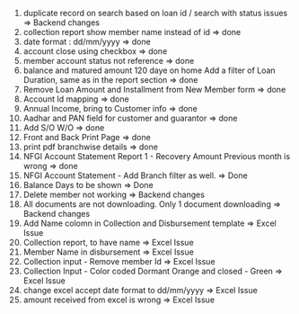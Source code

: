 1. duplicate record on search based on loan id / search with status issues => Backend changes
1. collection report show member name instead of id => done
1. date format : dd/mm/yyyy => done
1. account close using checkbox => done
1. member account status not reference => done
1. balance and matured amount 120 daye on home Add a filter of Loan Duration, same as in the report section => done
1. Remove Loan Amount and Installment from New Member form => done
3. Account Id mapping => done
4. Annual Income, bring to Customer info => done
5. Aadhar and PAN field for customer and guarantor => done
1. Add S/O W/O => done
1. Front and Back Print Page => done 
1. print pdf branchwise details => done
1. NFGI Account Statement Report 1 - Recovery Amount Previous month is wrong => done
1. NFGI Account Statement - Add Branch filter as well. => Done
1. Balance Days to be shown => Done
1. Delete member not working => Backend changes
2. All documents are not downloading. Only 1 document downloading => Backend changes
1. Add Name colomn in Collection and Disbursement template => Excel Issue
1. Collection report, to have name  => Excel Issue
1. Member Name in disbursement => Excel Issue
1. Collection input - Remove member Id => Excel Issue
1. Collection Input - Color coded Dormant Orange and closed - Green => Excel Issue
1. change excel accept date format to dd/mm/yyyy => Excel Issue
1. amount received from excel is wrong => Excel Issue